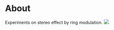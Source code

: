 # About

Experiments on stereo effect by ring modulation.
[![](https://img.youtube.com/vi/M0k9jTJoJXw/0.jpg)](https://www.youtube.com/watch?v=M0k9jTJoJXw)
